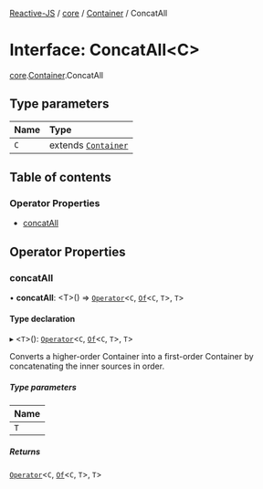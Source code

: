 [Reactive-JS](../README.md) / [core](../modules/core.md) / [Container](../modules/core.Container.md) / ConcatAll

# Interface: ConcatAll<C\>

[core](../modules/core.md).[Container](../modules/core.Container.md).ConcatAll

## Type parameters

| Name | Type |
| :------ | :------ |
| `C` | extends [`Container`](core.Container-1.md) |

## Table of contents

### Operator Properties

- [concatAll](core.Container.ConcatAll.md#concatall)

## Operator Properties

### concatAll

• **concatAll**: <T\>() => [`Operator`](../modules/core.Container.md#operator)<`C`, [`Of`](../modules/core.Container.md#of)<`C`, `T`\>, `T`\>

#### Type declaration

▸ <`T`\>(): [`Operator`](../modules/core.Container.md#operator)<`C`, [`Of`](../modules/core.Container.md#of)<`C`, `T`\>, `T`\>

Converts a higher-order Container into a first-order
Container by concatenating the inner sources in order.

##### Type parameters

| Name |
| :------ |
| `T` |

##### Returns

[`Operator`](../modules/core.Container.md#operator)<`C`, [`Of`](../modules/core.Container.md#of)<`C`, `T`\>, `T`\>
